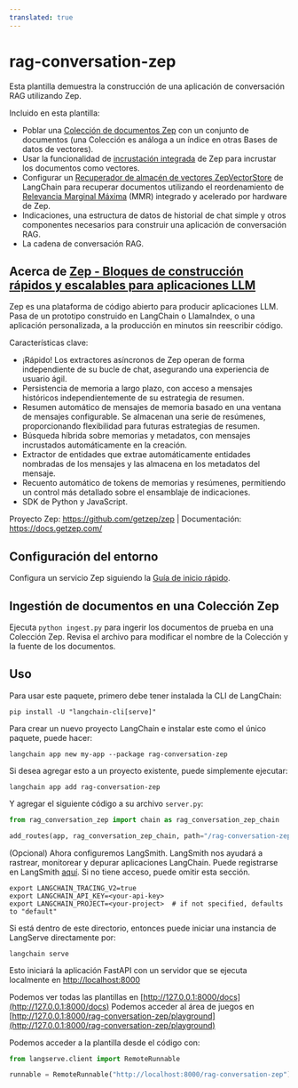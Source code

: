 ```yaml
---
translated: true
---
```


# rag-conversation-zep

Esta plantilla demuestra la construcción de una aplicación de conversación RAG utilizando Zep.

Incluido en esta plantilla:
- Poblar una [Colección de documentos Zep](https://docs.getzep.com/sdk/documents/) con un conjunto de documentos (una Colección es análoga a un índice en otras Bases de datos de vectores).
- Usar la funcionalidad de [incrustación integrada](https://docs.getzep.com/deployment/embeddings/) de Zep para incrustar los documentos como vectores.
- Configurar un [Recuperador de almacén de vectores ZepVectorStore](https://docs.getzep.com/sdk/documents/) de LangChain para recuperar documentos utilizando el reordenamiento de [Relevancia Marginal Máxima](https://docs.getzep.com/sdk/search_query/) (MMR) integrado y acelerado por hardware de Zep.
- Indicaciones, una estructura de datos de historial de chat simple y otros componentes necesarios para construir una aplicación de conversación RAG.
- La cadena de conversación RAG.

## Acerca de [Zep - Bloques de construcción rápidos y escalables para aplicaciones LLM](https://www.getzep.com/)

Zep es una plataforma de código abierto para producir aplicaciones LLM. Pasa de un prototipo construido en LangChain o LlamaIndex, o una aplicación personalizada, a la producción en minutos sin reescribir código.

Características clave:

- ¡Rápido! Los extractores asíncronos de Zep operan de forma independiente de su bucle de chat, asegurando una experiencia de usuario ágil.
- Persistencia de memoria a largo plazo, con acceso a mensajes históricos independientemente de su estrategia de resumen.
- Resumen automático de mensajes de memoria basado en una ventana de mensajes configurable. Se almacenan una serie de resúmenes, proporcionando flexibilidad para futuras estrategias de resumen.
- Búsqueda híbrida sobre memorias y metadatos, con mensajes incrustados automáticamente en la creación.
- Extractor de entidades que extrae automáticamente entidades nombradas de los mensajes y las almacena en los metadatos del mensaje.
- Recuento automático de tokens de memorias y resúmenes, permitiendo un control más detallado sobre el ensamblaje de indicaciones.
- SDK de Python y JavaScript.

Proyecto Zep: https://github.com/getzep/zep | Documentación: https://docs.getzep.com/

## Configuración del entorno

Configura un servicio Zep siguiendo la [Guía de inicio rápido](https://docs.getzep.com/deployment/quickstart/).

## Ingestión de documentos en una Colección Zep

Ejecuta `python ingest.py` para ingerir los documentos de prueba en una Colección Zep. Revisa el archivo para modificar el nombre de la Colección y la fuente de los documentos.

## Uso

Para usar este paquete, primero debe tener instalada la CLI de LangChain:

```shell
pip install -U "langchain-cli[serve]"
```

Para crear un nuevo proyecto LangChain e instalar este como el único paquete, puede hacer:

```shell
langchain app new my-app --package rag-conversation-zep
```

Si desea agregar esto a un proyecto existente, puede simplemente ejecutar:

```shell
langchain app add rag-conversation-zep
```

Y agregar el siguiente código a su archivo `server.py`:

```python
from rag_conversation_zep import chain as rag_conversation_zep_chain

add_routes(app, rag_conversation_zep_chain, path="/rag-conversation-zep")
```

(Opcional) Ahora configuremos LangSmith.
LangSmith nos ayudará a rastrear, monitorear y depurar aplicaciones LangChain.
Puede registrarse en LangSmith [aquí](https://smith.langchain.com/).
Si no tiene acceso, puede omitir esta sección.

```shell
export LANGCHAIN_TRACING_V2=true
export LANGCHAIN_API_KEY=<your-api-key>
export LANGCHAIN_PROJECT=<your-project>  # if not specified, defaults to "default"
```

Si está dentro de este directorio, entonces puede iniciar una instancia de LangServe directamente por:

```shell
langchain serve
```

Esto iniciará la aplicación FastAPI con un servidor que se ejecuta localmente en
[http://localhost:8000](http://localhost:8000)

Podemos ver todas las plantillas en [http://127.0.0.1:8000/docs](http://127.0.0.1:8000/docs)
Podemos acceder al área de juegos en [http://127.0.0.1:8000/rag-conversation-zep/playground](http://127.0.0.1:8000/rag-conversation-zep/playground)

Podemos acceder a la plantilla desde el código con:

```python
from langserve.client import RemoteRunnable

runnable = RemoteRunnable("http://localhost:8000/rag-conversation-zep")
```
